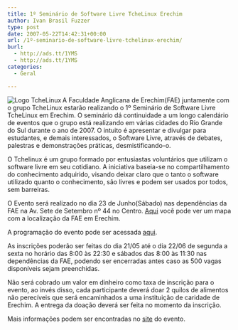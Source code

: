 ```yaml
---
title: 1º Seminário de Software Livre TcheLinux Erechim
author: Ivan Brasil Fuzzer
type: post
date: 2007-05-22T14:42:31+00:00
url: /1º-seminario-de-software-livre-tchelinux-erechim/
burl:
  - http://ads.tt/1YMS
  - http://ads.tt/1YMS
categories:
  - Geral

---
```

<img src='http://www.fuzzer.com.br/ubuntero/wp-content/uploads/2007/05/tche_linux.jpg' alt='Logo TcheLinux' align="left" />A Faculdade Anglicana de Erechim(FAE) juntamente com o grupo TcheLinux estarão realizando o 1º Seminário de Software Livre TcheLinux em Erechim. O seminário dá continuidade a um longo calendário de eventos que o grupo está realizando em várias cidades do Rio Grande do Sul durante o ano de 2007. O intuito é apresentar e divulgar para estudantes, e demais interessados, o Software Livre, através de debates, palestras e demonstrações práticas, desmistificando-o.

O Tchelinux é um grupo formado por entusiastas voluntários que utilizam o software livre em seu cotidiano. A iniciativa baseia-se no compartilhamento do conhecimento adquirido, visando deixar claro que o tanto o software utilizado quanto o conhecimento, são livres e podem ser usados por todos, sem barreiras.

O Evento será realizado no dia 23 de Junho(Sábado) nas dependências da FAE na Av. Sete de Setembro nº 44 no Centro. [Aqui][1] você pode ver um mapa com a localização da FAE em Erechim.

A programação do evento pode ser acessada [aqui][2].
  
As inscrições poderão ser feitas do dia 21/05 até o dia 22/06 de segunda a sexta no horário das 8:00 às 22:30 e sábados das 8:00 às 11:30 nas dependências da FAE, podendo ser encerradas antes caso as 500 vagas disponíveis sejam preenchidas.

Não será cobrado um valor em dinheiro como taxa de inscrição para o evento, ao invés disso, cada participante deverá doar 2 quilos de alimentos não perecíveis que será encaminhados a uma instituição de caridade de Erechim. A entrega da doação deverá ser feita no momento da inscrição.

Mais informações podem ser encontradas no [site][3] do evento.

 [1]: http://maps.google.com/?ie=UTF8&ll=-27.635862,-52.274666&spn=0.026499,0.040169&z=15&om=1
 [2]: http://www.tchelinux.org/erechim/palestras.html
 [3]: http://www.tchelinux.org/erechim/